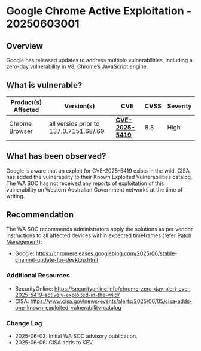 # Google Chrome Active Exploitation - 20250603001

## Overview

Google has released updates to address multiple vulnerabilities, including a zero-day vulnerability in V8, Chrome’s JavaScript engine.

## What is vulnerable?

| Product(s) Affected | Version(s)                             | CVE                                                                 | CVSS | Severity |
| ------------------- | -------------------------------------- | ------------------------------------------------------------------- | ---- | -------- |
| Chrome Browser      | all versios prior to 137.0.7151.68/.69 | [**CVE-2025-5419**](https://nvd.nist.gov/vuln/detail/CVE-2025-5419) | 8.8  | High     |

## What has been observed?

Google is aware that an exploit for CVE-2025-5419 exists in the wild.
CISA has added the vulnerability to their Known Exploited Vulnerabilities catalog.
The WA SOC has not received any reports of exploitation of this vulnerability on Western Australian Government networks at the time of writing.

## Recommendation

The WA SOC recommends administrators apply the solutions as per vendor instructions to all affected devices within expected timeframes (refer [Patch Management](../guidelines/patch-management.md)):

- Google: <https://chromereleases.googleblog.com/2025/06/stable-channel-update-for-desktop.html>

### Additional Resources

- SecurityOnline: <https://securityonline.info/chrome-zero-day-alert-cve-2025-5419-actively-exploited-in-the-wild/>
- CISA: <https://www.cisa.gov/news-events/alerts/2025/06/05/cisa-adds-one-known-exploited-vulnerability-catalog>

### Change Log

- 2025-06-03: Initial WA SOC advisory publication.
- 2025-06-06: CISA adds to KEV.
